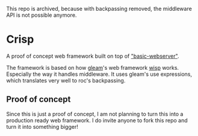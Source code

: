 This repo is archived, because with backpassing removed, the middleware API is
not possible anymore.

# Crisp

A proof of concept web framework built on top of
["basic-webserver"](https://github.com/roc-lang/basic-webserver).

The framework is based on how [gleam](https://gleam.run/)'s web framework
[wisp](https://hexdocs.pm/wisp/) works. Especially the way it handles middleware.
It uses gleam's use expressions, which translates very well to roc's backpassing.

## Proof of concept

Since this is just a proof of concept, I am not planning to turn this into a
production ready web framework. I do invite anyone to fork this repo and turn
it into something bigger!
